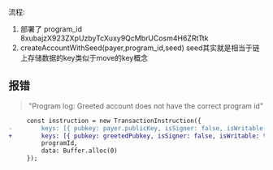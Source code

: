 流程:
1. 部署了 program_id 8xubajzX923ZXpUzbyTcXuxy9QcMbrUCosm4H6ZRtTtk
2. createAccountWithSeed(payer,program_id,seed) seed其实就是相当于链上存储数据的key类似于move的key概念

## 报错
> "Program log: Greeted account does not have the correct program id"

```diff
     const instruction = new TransactionInstruction({
-        keys: [{ pubkey: payer.publicKey, isSigner: false, isWritable: true }],
+        keys: [{ pubkey: greetedPubkey, isSigner: false, isWritable: true }],
         programId,
         data: Buffer.alloc(0)
     });
```
